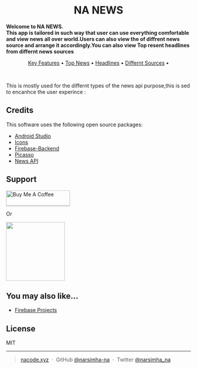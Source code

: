 
<h1 align="center">
  NA NEWS
</h1>

<p><b>﻿Welcome to NA NEWS.<br>
This app is tailored in such way that user can use everything comfortable and view news all over world.Users can also view the of diffrent news source and arrange it accordingly.You can also view Top resent headlines from differnt news sources</b></p>

<p align="center">
  <a href="#key-features">Key Features</a> •
  <a href="#ScreenShots">Top News</a> •
  <a href="#download">Headlines</a> •
  <a href="#credits">Differnt Sources</a> •
</p>

<br>
<p>This is mostly used for the differnt types of the news api purpose,this is sed to encanhce the user experince :</p>





## Credits

This software uses the following open source packages:

- [Android Studio](https://developer.android.com/studio)
- [Icons](https://icons8.com/)
- [Firebase-Backend](http://firebase.google.com/)
- [Picasso](https://github.com/square/picasso)
- [News API ](https://newsapi.org/)


## Support

<a href="buymeacoff.ee/6G8zKV5iO" target="_blank"><img src="https://www.buymeacoffee.com/assets/img/custom_images/purple_img.png" alt="Buy Me A Coffee" style="height: 41px !important;width: 174px !important;box-shadow: 0px 3px 2px 0px rgba(190, 190, 190, 0.5) !important;-webkit-box-shadow: 0px 3px 2px 0px rgba(190, 190, 190, 0.5) !important;" ></a>

<p>Or</p> 

<a href="#">
  <img src="https://c5.patreon.com/external/logo/become_a_patron_button@2x.png" width="160">
</a>

## You may also like...

- [Firebase Projects](#)

## License

MIT

---

> [nacode.xyz](https://www.nacode.xyz) &nbsp;&middot;&nbsp;
> GitHub [@narsimha-na](https://github.com/narsimha-na) &nbsp;&middot;&nbsp;
> Twitter [@narsimha_na](https://twitter.com/)

